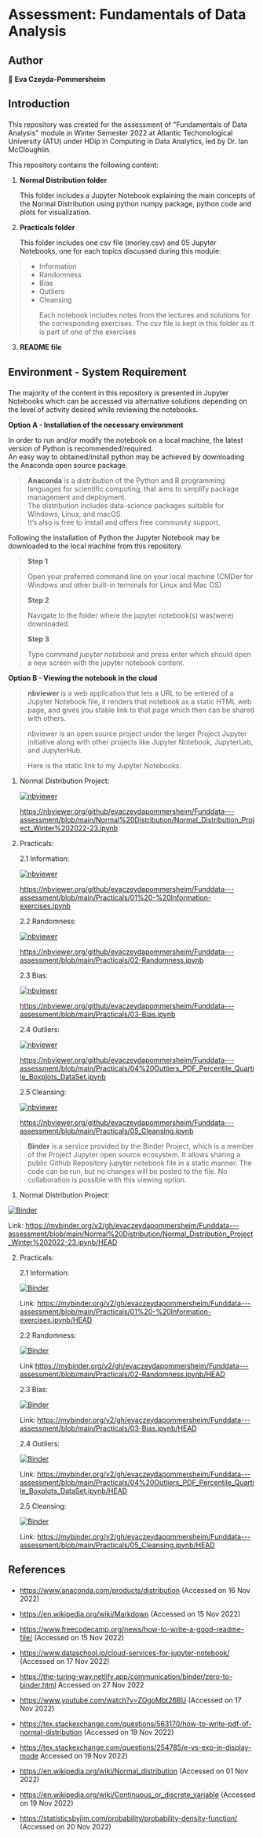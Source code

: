 # Assessment: Fundamentals of Data Analysis

>
## Author  
👤 **Eva Czeyda-Pommersheim**

## Introduction<p>

This repository was created for the assessment of "Fundamentals of Data Analysis" module in Winter Semester 2022 at Atlantic Techonological University (ATU) under HDip in Computing in Data Analytics, led by Dr. Ian McCloughlin.

This repository contains the following content:
1. **Normal Distribution folder**<p>
This folder includes a Jupyter Notebook explaining the main concepts of the Normal Distribution using python numpy package, python code and plots for visualization.<p>
2. **Practicals folder**<p>
This folder includes one csv file (morley.csv) and 05 Jupyter Notebooks, one for each topics discussed during this module:
> * Information
> * Randomness
> * Bias
> * Outliers
> * Cleansing<p>
Each notebook includes notes from the lectures and solutions for the corresponding exercises. The csv file is kept in this folder as it is part of one of the exercises <p>
3. **README file**

## Environment - System Requirement<p>

The majority of the content in this repository is presented in Jupyter Notebooks which can be accessed via alternative solutions depending on the level of activity desired while reviewing the notebooks.  

**Option A - Installation of the necessary environment**<p>

In order to run and/or modify the notebook on a local machine, the latest version of Python is recommended/required.  
An easy way to obtained/install python may be achieved by downloading the Anaconda open source package.  
> **Anaconda** is a distribution of the Python and R programming languages for scientific computing, that aims to simplify package management and deployment.  
The distribution includes data-science packages suitable for Windows, Linux, and macOS.  
It’s also is free to install and offers free community support.  

Following the installation of Python the Jupyter Notebook may be downloaded to the local machine from this repository.  
> **Step 1**<p>
Open your preferred command line on your local machine (CMDer for Windows and other built-in terminals for Linux and Mac OS)<p>
> **Step 2**<p>
>Navigate to the folder where the jupyter notebook(s) was(were) downloaded.<p>
> **Step 3** <p>
> Type command *jupyter notebook* and press enter which should open a new screen with the jupyter notebook content.<p>

**Option B - Viewing the notebook in the cloud**<p>

> **nbviewer** is a web application that lets a URL to be entered of a Jupyter Notebook file, it renders that notebook as a static HTML web page, and gives you stable link to that page which then can be shared with others. <p> nbviewer is an open source project under the larger Project Jupyter initiative along with other projects like Jupyter Notebook, JupyterLab, and JupyterHub.<p> Here is the static link to my Jupyter Notebooks:<p> 
1. Normal Distribution Project:<p>
[![nbviewer](https://raw.githubusercontent.com/jupyter/design/master/logos/Badges/nbviewer_badge.svg)](https://nbviewer.org/github/evaczeydapommersheim/Funddata---assessment/blob/main/Normal%20Distribution/Normal_Distribution_Project_Winter%202022-23.ipynb)<p>
https://nbviewer.org/github/evaczeydapommersheim/Funddata---assessment/blob/main/Normal%20Distribution/Normal_Distribution_Project_Winter%202022-23.ipynb<p>
2. Practicals:<p>
2.1 Information:<p>
[![nbviewer](https://raw.githubusercontent.com/jupyter/design/master/logos/Badges/nbviewer_badge.svg)](https://nbviewer.org/github/evaczeydapommersheim/Funddata---assessment/blob/main/Practicals/01%20-%20Information-exercises.ipynb)<p>
https://nbviewer.org/github/evaczeydapommersheim/Funddata---assessment/blob/main/Practicals/01%20-%20Information-exercises.ipynb<p>
2.2 Randomness:<p>
[![nbviewer](https://raw.githubusercontent.com/jupyter/design/master/logos/Badges/nbviewer_badge.svg)](https://nbviewer.org/github/evaczeydapommersheim/Funddata---assessment/blob/main/Practicals/02-Randomness.ipynb)<p>
https://nbviewer.org/github/evaczeydapommersheim/Funddata---assessment/blob/main/Practicals/02-Randomness.ipynb<p>
2.3 Bias:<p>
[![nbviewer](https://raw.githubusercontent.com/jupyter/design/master/logos/Badges/nbviewer_badge.svg)](https://nbviewer.org/github/evaczeydapommersheim/Funddata---assessment/blob/main/Practicals/03-Bias.ipynb)<p>
https://nbviewer.org/github/evaczeydapommersheim/Funddata---assessment/blob/main/Practicals/03-Bias.ipynb<p>
2.4 Outliers:<p>
[![nbviewer](https://raw.githubusercontent.com/jupyter/design/master/logos/Badges/nbviewer_badge.svg)](https://nbviewer.org/github/evaczeydapommersheim/Funddata---assessment/blob/main/Practicals/04%20Outliers_PDF_Percentile_Quartile_Boxplots_DataSet.ipynb)<p>
https://nbviewer.org/github/evaczeydapommersheim/Funddata---assessment/blob/main/Practicals/04%20Outliers_PDF_Percentile_Quartile_Boxplots_DataSet.ipynb<p>
2.5 Cleansing:<p>
[![nbviewer](https://raw.githubusercontent.com/jupyter/design/master/logos/Badges/nbviewer_badge.svg)](https://nbviewer.org/github/evaczeydapommersheim/Funddata---assessment/blob/main/Practicals/05_Cleansing.ipynb)<p>
https://nbviewer.org/github/evaczeydapommersheim/Funddata---assessment/blob/main/Practicals/05_Cleansing.ipynb

> **Binder** is a service provided by the Binder Project, which is a member of the Project Jupyter open source ecosystem. It allows sharing a public Github Repository jupyter notebook file in a static manner. The code can be run, but no changes will be posted to the file. No collaboration is possible with this viewing option.<p>
1. Normal Distribution Project:<p>

[![Binder](https://mybinder.org/badge_logo.svg)](https://mybinder.org/v2/gh/evaczeydapommersheim/Funddata---assessment/blob/main/Normal%20Distribution/Normal_Distribution_Project_Winter%202022-23.ipynb/HEAD)<p>
Link: https://mybinder.org/v2/gh/evaczeydapommersheim/Funddata---assessment/blob/main/Normal%20Distribution/Normal_Distribution_Project_Winter%202022-23.ipynb/HEAD<p>

2. Practicals:<p>
2.1 Information:<p>
[![Binder](https://mybinder.org/badge_logo.svg)](https://mybinder.org/v2/gh/evaczeydapommersheim/Funddata---assessment/blob/main/Practicals/01%20-%20Information-exercises.ipynb/HEAD)<p>
Link: https://mybinder.org/v2/gh/evaczeydapommersheim/Funddata---assessment/blob/main/Practicals/01%20-%20Information-exercises.ipynb/HEAD<p>
2.2 Randomness:<p>
[![Binder](https://mybinder.org/badge_logo.svg)](https://mybinder.org/v2/gh/evaczeydapommersheim/Funddata---assessment/blob/main/Practicals/02-Randomness.ipynb/HEAD)<p>
Link:https://mybinder.org/v2/gh/evaczeydapommersheim/Funddata---assessment/blob/main/Practicals/02-Randomness.ipynb/HEAD<p>
2.3 Bias:<p>
[![Binder](https://mybinder.org/badge_logo.svg)](https://mybinder.org/v2/gh/evaczeydapommersheim/Funddata---assessment/blob/main/Practicals/03-Bias.ipynb/HEAD)<p>
Link: https://mybinder.org/v2/gh/evaczeydapommersheim/Funddata---assessment/blob/main/Practicals/03-Bias.ipynb/HEAD<p>
2.4 Outliers:<p>
[![Binder](https://mybinder.org/badge_logo.svg)](https://mybinder.org/v2/gh/evaczeydapommersheim/Funddata---assessment/blob/main/Practicals/04%20Outliers_PDF_Percentile_Quartile_Boxplots_DataSet.ipynb/HEAD)<p>
Link: https://mybinder.org/v2/gh/evaczeydapommersheim/Funddata---assessment/blob/main/Practicals/04%20Outliers_PDF_Percentile_Quartile_Boxplots_DataSet.ipynb/HEAD<p>
2.5 Cleansing:<p>
[![Binder](https://mybinder.org/badge_logo.svg)](https://mybinder.org/v2/gh/evaczeydapommersheim/Funddata---assessment/blob/main/Practicals/05_Cleansing.ipynb/HEAD)<p>
Link: https://mybinder.org/v2/gh/evaczeydapommersheim/Funddata---assessment/blob/main/Practicals/05_Cleansing.ipynb/HEAD<p>
## References<p>

- https://www.anaconda.com/products/distribution (Accessed  on 16 Nov 2022)

- https://en.wikipedia.org/wiki/Markdown (Accessed on 15 Nov 2022)
- https://www.freecodecamp.org/news/how-to-write-a-good-readme-file/ (Accessed on 15 Nov 2022)
- https://www.dataschool.io/cloud-services-for-jupyter-notebook/ (Accessed on 17 Nov 2022)
- https://the-turing-way.netlify.app/communication/binder/zero-to-binder.html Accessed on 27 Nov 2022

- https://www.youtube.com/watch?v=ZOgoMbt26BU (Accessed on 17 Nov 2022)
- https://tex.stackexchange.com/questions/563170/how-to-write-pdf-of-normal-distribution (Accessed on 19 Nov 2022)
- https://tex.stackexchange.com/questions/254785/e-vs-exp-in-display-mode Accessed on 19 Nov 2022)
- https://en.wikipedia.org/wiki/Normal_distribution (Accessed on 01 Nov 2022)
- https://en.wikipedia.org/wiki/Continuous_or_discrete_variable (Accessed on 19 Nov 2022)
- https://statisticsbyjim.com/probability/probability-density-function/ (Accessed on 20 Nov 2022)

